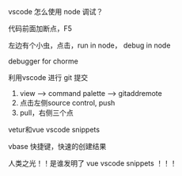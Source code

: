 vscode 怎么使用 node 调试？

代码前面加断点，F5

左边有个小虫，点击，run in node， debug in node



debugger  for chorme



利用vscode 进行 git 提交

1. view ——>  command palette  ——>  gitaddremote
2. 点击左侧source control,  push
3. pull，右侧三个点



vetur和vue vscode snippets

vbase 快捷键，快速的创建结果



人类之光！！是谁发明了 vue vscode snippets ！！！



